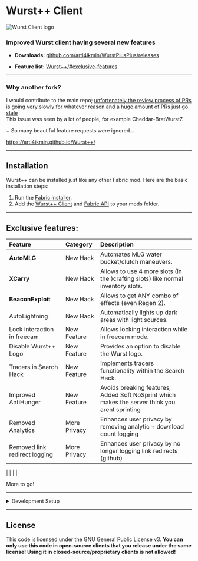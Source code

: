 # Wurst++ Client

![Wurst Client logo](https://arti4ikmin.github.io/Wurst++/img/w++%20nobg.png)

### Improved Wurst client having several new features

- **Downloads:** [github.com/arti4ikmin/WurstPlusPlus/releases](https://github.com/arti4ikmin/WurstPlusPlus/releases)

- **Feature list:** [Wurst++/#exclusive-features](https://github.com/arti4ikmin/WurstPlusPlus?tab=readme-ov-file#exclusive-features)

---
### Why another fork?
I would contribute to the main repo; [unfortenately the review process of PRs 
is going very slowly for whatever reason and a huge amount of PRs just go stale](https://github.com/Wurst-Imperium/Wurst7/pull/318#issuecomment-1046826198)
<br> This issue was seen by a lot of people, for example Cheddar-BratWurst7.

\+ So many beautiful feature requests were ignored...

https://arti4ikmin.github.io/Wurst++/

---

## Installation

Wurst++ can be installed just like any other Fabric mod. Here are the basic installation steps:

1. Run the [Fabric installer](https://fabricmc.net/use/installer/). 
2. Add the [Wurst++ Client](https://github.com/arti4ikmin/WurstPlusPlus/releases) and [Fabric API](https://modrinth.com/mod/fabric-api/versions) to your mods folder.
---

## Exclusive features:

| Feature                       | Category     | Description                                                                                    |
|:------------------------------|:-------------|:-----------------------------------------------------------------------------------------------|
| **AutoMLG**                   | New Hack     | Automates MLG water bucket/clutch maneuvers.                                                   |
| **XCarry**                    | New Hack     | Allows to use 4 more slots (in the )crafting slots) like normal inventory slots.               |
| **BeaconExploit**             | New Hack     | Allows to get ANY combo of effects (even Regen 2).                                             |
| AutoLightning                 | New Hack     | Automatically lights up dark areas with light sources.                                         |
| Lock interaction in freecam   | New Feature  | Allows locking interaction while in freecam mode.                                              |
| Disable Wurst++ Logo          | New Feature  | Provides an option to disable the Wurst logo.                                                  |
| Tracers in Search Hack        | New Feature  | Implements tracers functionality within the Search Hack.                                       |
| Improved AntiHunger           | New Feature  | Avoids breaking features; Added Soft NoSprint which makes the server think you arent sprinting |
| Removed Analytics             | More Privacy | Enhances user privacy by removing analytic + download count logging                            |
| Removed link redirect logging | More Privacy | Enhances user privacy by no longer logging link redirects (github)                             |


|                               |              |                                                                     |

More to go!
<br>

---

<details>
<summary> Development Setup </summary>

> [!IMPORTANT]
> Make sure you have [Java Development Kit 21](https://www.oracle.com/de/java/technologies/downloads/) installed. It won't work with other versions.


### Development using IntelliJ IDEA

```pwsh
git clone https://github.com/arti4ikmin/WurstPlusPlus.git
cd WurstPlusPlus
./gradlew genSources idea
```


### Development using Eclipse

1. Clone the repository:

   ```pwsh
   git clone https://github.com/arti4ikmin/WurstPlusPlus.git
   cd WurstPlusPlus
   ```

2. Generate the sources:

   ```pwsh
   ./gradlew genSources eclipse
   ```

3. In Eclipse, go to `Import...` > `Existing Projects into Workspace` and select this project.

4. **Optional:** Right-click on the project and select `Properties` > `Java Code Style`. Then under `Clean Up`, `Code Templates`, `Formatter`, import the respective files in the `codestyle` folder.

### Development using VSCode / Cursor

> [!TIP]
> You'll probably want to install the [Extension Pack for Java](https://marketplace.visualstudio.com/items?itemName=vscjava.vscode-java-pack) to make development easier.

1. Clone the repository:

   ```pwsh
   git clone https://github.com/Wurst-Imperium/Wurst7.git
   cd WurstPlusPlus
   ```

2. Generate the sources:

   ```pwsh
   ./gradlew genSources vscode
   ```

3. Open the `Wurst7` folder in VSCode / Cursor.

4. **Optional:** In the VSCode settings, set `java.format.settings.url` to `https://raw.githubusercontent.com/Wurst-Imperium/Wurst7/master/codestyle/formatter.xml` and `java.format.settings.profile` to `Wurst-Imperium`.
</details>

---

## License

This code is licensed under the GNU General Public License v3. **You can only use this code in open-source clients that you release under the same license! Using it in closed-source/proprietary clients is not allowed!**
